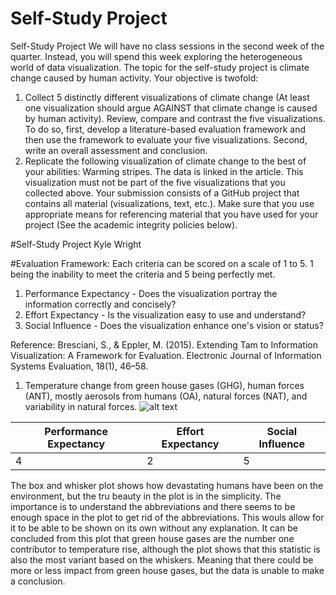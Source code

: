 # Self-Study Project
Self-Study Project
We will have no class sessions in the second week of the quarter. Instead, you will spend this week exploring
the heterogeneous world of data visualization. The topic for the self-study project is climate change caused
by human activity.
Your objective is twofold:
1. Collect 5 distinctly different visualizations of climate change (At least one visualization should argue
AGAINST that climate change is caused by human activity). Review, compare and contrast the
five visualizations. To do so, first, develop a literature-based evaluation framework and then use the
framework to evaluate your five visualizations. Second, write an overall assessment and conclusion.
2. Replicate the following visualization of climate change to the best of your abilities: Warming stripes.
The data is linked in the article. This visualization must not be part of the five visualizations that
you collected above.
Your submission consists of a GitHub project that contains all material (visualizations, text, etc.). Make
sure that you use appropriate means for referencing material that you have used for your project (See the
academic integrity policies below).

#Self-Study Project      Kyle Wright 

#Evaluation Framework: 
Each criteria can be scored on a scale of 1 to 5. 1 being the inability to meet the criteria and 5 being perfectly met.
1. Performance Expectancy - Does the visualization portray the information correctly and concisely?
2. Effort Expectancy - Is the visualization easy to use and understand?
3. Social Influence - Does the visualization enhance one's vision or status?

Reference:
Bresciani, S., & Eppler, M. (2015). Extending Tam to Information Visualization: A Framework for Evaluation. Electronic Journal of Information Systems Evaluation, 18(1), 46–58.

1. Temperature change from green house gases (GHG), human forces (ANT), mostly aerosols from humans (OA), natural forces (NAT), and variability in natural forces.
![alt text](https://www.carbonbrief.org/wp-content/uploads/2017/12/IPCC-attribution.png)

| Performance Expectancy | Effort Expectancy | Social Influence|
| ------------- | ------------- | ------------- |
| 4 | 2 | 5 |

The box and whisker plot shows how devastating humans have been on the environment, but the tru beauty in the plot is in the simplicity. The importance is to understand the abbreviations and there seems to be enough space in the plot to get rid of the abbreviations. This wouls allow for it to be able to be shown on its own without any explanation. It can be concluded from this plot that green house gases are the number one contributor to temperature rise, although the plot shows that this statistic is also the most variant based on the whiskers. Meaning that there could be more or less impact from green house gases, but the data is unable to make a conclusion.
